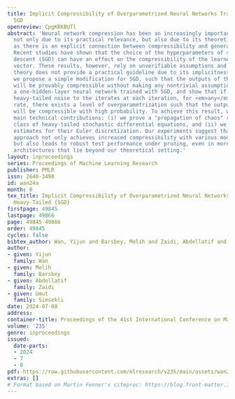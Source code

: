 ```yaml
---
title: Implicit Compressibility of Overparametrized Neural Networks Trained with Heavy-Tailed
  SGD
openreview: CpgKRKBUTl
abstract: 'Neural network compression has been an increasingly important subject,
  not only due to its practical relevance, but also due to its theoretical implications,
  as there is an explicit connection between compressibility and generalization error.
  Recent studies have shown that the choice of the hyperparameters of stochastic gradient
  descent (SGD) can have an effect on the compressibility of the learned parameter
  vector. These results, however, rely on unverifiable assumptions and the resulting
  theory does not provide a practical guideline due to its implicitness. In this study,
  we propose a simple modification for SGD, such that the outputs of the algorithm
  will be provably compressible without making any nontrivial assumptions. We consider
  a one-hidden-layer neural network trained with SGD, and show that if we inject additive
  heavy-tailed noise to the iterates at each iteration, for <em>any</em> compression
  rate, there exists a level of overparametrization such that the output of the algorithm
  will be compressible with high probability. To achieve this result, we make two
  main technical contributions: (i) we prove a "propagation of chaos" result for a
  class of heavy-tailed stochastic differential equations, and (ii) we derive error
  estimates for their Euler discretization. Our experiments suggest that the proposed
  approach not only achieves increased compressibility with various models and datasets,
  but also leads to robust test performance under pruning, even in more realistic
  architectures that lie beyond our theoretical setting.'
layout: inproceedings
series: Proceedings of Machine Learning Research
publisher: PMLR
issn: 2640-3498
id: wan24a
month: 0
tex_title: Implicit Compressibility of Overparametrized Neural Networks Trained with
  Heavy-Tailed {SGD}
firstpage: 49845
lastpage: 49866
page: 49845-49866
order: 49845
cycles: false
bibtex_author: Wan, Yijun and Barsbey, Melih and Zaidi, Abdellatif and Simsekli, Umut
author:
- given: Yijun
  family: Wan
- given: Melih
  family: Barsbey
- given: Abdellatif
  family: Zaidi
- given: Umut
  family: Simsekli
date: 2024-07-08
address:
container-title: Proceedings of the 41st International Conference on Machine Learning
volume: '235'
genre: inproceedings
issued:
  date-parts:
  - 2024
  - 7
  - 8
pdf: https://raw.githubusercontent.com/mlresearch/v235/main/assets/wan24a/wan24a.pdf
extras: []
# Format based on Martin Fenner's citeproc: https://blog.front-matter.io/posts/citeproc-yaml-for-bibliographies/
---
```

